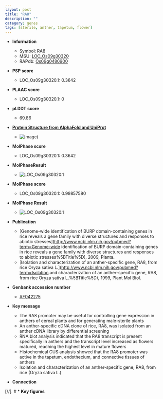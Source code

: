 ```yaml
---
layout: post
title: "RA8"
description: ""
category: genes
tags: [sterile, anther, tapetum, flower]
---
```


* **Information**  
    + Symbol: RA8  
    + MSU: [LOC_Os09g30320](http://rice.plantbiology.msu.edu/cgi-bin/ORF_infopage.cgi?orf=LOC_Os09g30320)  
    + RAPdb: [Os09g0480900](http://rapdb.dna.affrc.go.jp/viewer/gbrowse_details/irgsp1?name=Os09g0480900)  

* **PSP score**  
    + LOC_Os09g30320.1: 0.3642 

* **PLAAC score**  
    + LOC_Os09g30320.1: 0 

* **pLDDT score**
    + 69.86

* **[Protein Structure from AlphaFold and UniProt](https://www.uniprot.org/uniprotkb/A0A0P0XNJ3/entry#structure)**
    + ![image](https://ricepsp.github.io/images/A/AF-A0A0P0XNJ3-F1.png))

* **MolPhase score**
    + LOC_Os09g30320.1: 0.3642

* **MolPhaseResult**
    + ![LOC_Os09g30320.1](https://ricepsp.github.io/pictures/LOC_Os09g/LOC_Os09g30320.1.png)

* **MolPhase score**
    + LOC_Os09g30320.1: 0.99857580

* **MolPhase Result**
    + ![LOC_Os09g30320.1](https://304243504.github.io/Pictures/LOC_Os09g/LOC_Os09g30320.1.png)

* **Publication**  
    + [Genome-wide identification of BURP domain-containing genes in rice reveals a gene family with diverse structures and responses to abiotic stresses](http://www.ncbi.nlm.nih.gov/pubmed?term=Genome-wide identification of BURP domain-containing genes in rice reveals a gene family with diverse structures and responses to abiotic stresses%5BTitle%5D), 2009, Planta.
    + [Isolation and characterization of an anther-specific gene, RA8, from rice Oryza sativa L.](http://www.ncbi.nlm.nih.gov/pubmed?term=Isolation and characterization of an anther-specific gene, RA8, from rice Oryza sativa L.%5BTitle%5D), 1999, Plant Mol Biol.

* **Genbank accession number**  
    + [AF042275](http://www.ncbi.nlm.nih.gov/nuccore/AF042275)

* **Key message**  
    + The RA8 promoter may be useful for controlling gene expression in anthers of cereal plants and for generating male-sterile plants
    + An anther-specific cDNA clone of rice, RA8, was isolated from an anther cDNA library by differential screening
    + RNA blot analysis indicated that the RA8 transcript is present specifically in anthers and the transcript level increased as flowers matured, reaching the highest level in mature flowers
    + Histochemical GUS analysis showed that the RA8 promoter was active in the tapetum, endothecium, and connective tissues of anthers
    + Isolation and characterization of an anther-specific gene, RA8, from rice (Oryza sativa L.)

* **Connection**  

[//]: # * **Key figures**  


